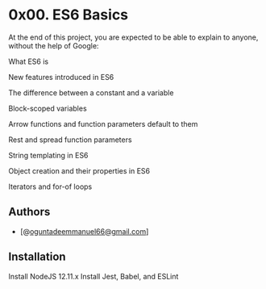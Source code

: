 # 0x00. ES6 Basics

At the end of this project, you are expected to be able to explain to anyone, without the help of Google:

What ES6 is

New features introduced in ES6

The difference between a constant and a variable

Block-scoped variables

Arrow functions and function parameters default to them

Rest and spread function parameters

String templating in ES6

Object creation and their properties in ES6

Iterators and for-of loops



## Authors

- [@oguntadeemmanuel66@gmail.com]


## Installation

Install NodeJS 12.11.x
Install Jest, Babel, and ESLint
